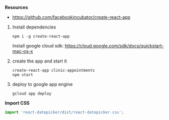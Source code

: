 **Resources**

* https://github.com/facebookincubator/create-react-app

1. Install dependencies
   
   ```
   npm i -g create-react-app
   ```
   
   Install google cloud sdk: https://cloud.google.com/sdk/docs/quickstart-mac-os-x

2. create the app and start it

   ```
   create-react-app clinic-appointments
   npm start
   ```

3. deploy to google app engine

   ```
   gcloud app deploy
   ```

**Import CSS**

```javascript
import 'react-datepicker/dist/react-datepicker.css';
```
